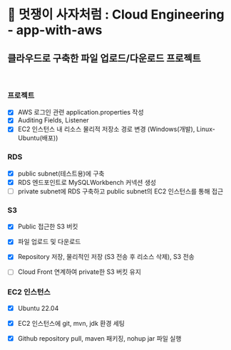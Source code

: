 # 🦁 멋쟁이 사자처럼 : Cloud Engineering - app-with-aws

## 클라우드로 구축한 파일 업로드/다운로드 프로젝트

<br>

### 프로젝트
- [x] AWS 로그인 관련 application.properties 작성
- [x] Auditing Fields, Listener
- [x] EC2 인스턴스 내 리소스 물리적 저장소 경로 변경 (Windows(개발), Linux-Ubuntu(배포))

### RDS
- [x] public subnet(테스트용)에 구축
- [x] RDS 엔드포인트로 MySQLWorkbench 커넥션 생성
- [ ] private subnet에 RDS 구축하고 public subnet의 EC2 인스턴스를 통해 접근

### S3
- [x] Public 접근한 S3 버킷
- [x] 파일 업로드 및 다운로드
- [x] Repository 저장, 물리적인 저장 (S3 전송 후 리소스 삭제), S3 전송
- [ ] Cloud Front 연계하여 private한 S3 버킷 유지
      

### EC2 인스턴스
- [x] Ubuntu 22.04
- [x] EC2 인스턴스에 git, mvn, jdk 환경 세팅
- [x] Github repository pull, maven 패키징, nohup jar 파일 실행

